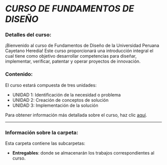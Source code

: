 # *CURSO DE FUNDAMENTOS DE DISEÑO*

### Detalles del curso: 
¡Bienvenido al curso de Fundamentos de Diseño de la Universidad Peruana Cayetano Heredia! Este curso proporcionará una introducción integral el cual tiene como objetivo desarrollar competencias para diseñar, implementar, verificar, patentar y operar proyectos de innovación.

### Contenido:
El curso estará compuesta de tres unidades: 

- UNIDAD 1: Identificación de la necesidad o problema
- UNIDAD 2: Creación de conceptos de solución
- UNIDAD 3: Implementación de la solución

Para obtener información más detallada sobre el curso, haz clic [aquí](../Carpetas/Documentacion/Silabo_FdD.pdf).

---
### Información sobre la carpeta:
Esta carpeta contiene las subcarpetas:
- **Entregables**: donde se almacenarán los trabajos correspondientes al curso. 